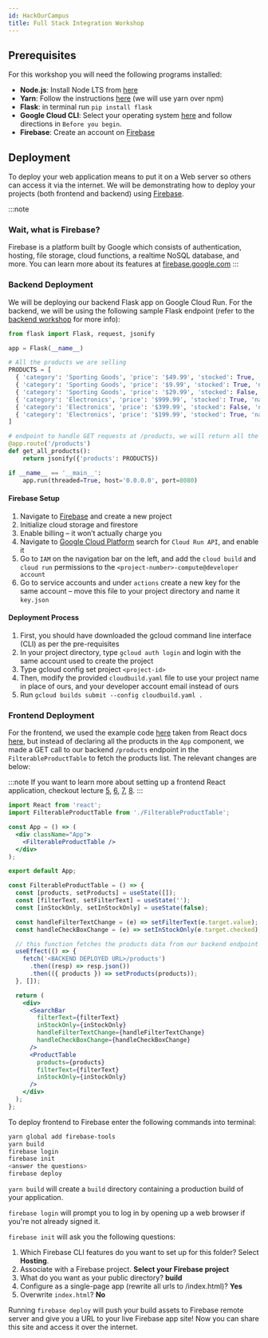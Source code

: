 ```yaml
---
id: HackOurCampus
title: Full Stack Integration Workshop
---
```


## Prerequisites

For this workshop you will need the following programs installed:

- **Node.js**: Install Node LTS from [here](https://nodejs.org/en/download/)
- **Yarn**: Follow the instructions [here](https://classic.yarnpkg.com/en/docs/install) (we will use yarn over npm)
- **Flask**: in terminal run `pip install flask`
- **Google Cloud CLI**: Select your operating system [here](https://cloud.google.com/sdk/docs/quickstarts) and follow directions in `Before you begin`.
- **Firebase**: Create an account on [Firebase](https://firebase.google.com/)

## Deployment

To deploy your web application means to put it on a Web server so others can access it via the internet. We will be demonstrating how to deploy your projects (both frontend and backend) using [Firebase](https://firebase.google.com/).

:::note

### Wait, what is Firebase?

Firebase is a platform built by Google which consists of authentication, hosting, file storage, cloud functions, a realtime NoSQL database, and more. You can learn more about its features at [firebase.google.com](https://firebase.google.com/)
:::

### Backend Deployment

We will be deploying our backend Flask app on Google Cloud Run. For the backend, we will be using the following sample Flask endpoint (refer to the [backend workshop](https://backend-course.cornellappdev.com/hackourcampus) for more info):

```python title="app.py"
from flask import Flask, request, jsonify

app = Flask(__name__)

# All the products we are selling
PRODUCTS = [
  { 'category': 'Sporting Goods', 'price': '$49.99', 'stocked': True, 'name': 'Football' },
  { 'category': 'Sporting Goods', 'price': '$9.99', 'stocked': True, 'name': 'Baseball' },
  { 'category': 'Sporting Goods', 'price': '$29.99', 'stocked': False, 'name': 'Basketball' },
  { 'category': 'Electronics', 'price': '$999.99', 'stocked': True, 'name': 'iPad Pro' },
  { 'category': 'Electronics', 'price': '$399.99', 'stocked': False, 'name': 'iPhone 5' },
  { 'category': 'Electronics', 'price': '$199.99', 'stocked': True, 'name': 'Nexus 7' }
]

# endpoint to handle GET requests at /products, we will return all the entries in PRODUCTS
@app.route('/products')
def get_all_products():
    return jsonify({'products': PRODUCTS})

if __name__ == '__main__':
    app.run(threaded=True, host='0.0.0.0', port=8080)
```

#### Firebase Setup

1. Navigate to [Firebase](https://firebase.google.com/) and create a new project
2. Initialize cloud storage and firestore
3. Enable billing – it won’t actually charge you
4. Navigate to [Google Cloud Platform](https://console.cloud.google.com/) search for `Cloud Run API`, and enable it
5. Go to `IAM` on the navigation bar on the left, and add the `cloud build` and `cloud run` permissions to the `<project-number>-compute@developer account`
6. Go to service accounts and under `actions` create a new key for the same account – move this file to your project directory and name it `key.json`

#### Deployment Process

1. First, you should have downloaded the gcloud command line interface (CLI) as per the pre-requisites
2. In your project directory, type `gcloud auth login` and login with the same account used to create the project
3. Type gcloud config set project `<project-id>`
4. Then, modify the provided `cloudbuild.yaml` file to use your project name in place of ours, and your developer account email instead of ours
5. Run `gcloud builds submit --config cloudbuild.yaml .`

### Frontend Deployment

For the frontend, we used the example code [here](./lecture7#filterable-product-table-example) taken from React docs [here](https://reactjs.org/docs/thinking-in-react.html), but instead of declaring all the products in the `App` component, we made a GET call to our backend `/products` endpoint in the `FilterableProductTable` to fetch the products list. The relevant changes are below:

:::note
If you want to learn more about setting up a frontend React application, checkout lecture [5](./lecture5), [6](./lecture6), [7](./lecture7), [8](./lecture8).
:::

```jsx title="App.js"
import React from 'react';
import FilterableProductTable from './FilterableProductTable';

const App = () => (
  <div className="App">
    <FilterableProductTable />
  </div>
);

export default App;
```

```jsx title="FilterableProductTable.jsx"
const FilterableProductTable = () => {
  const [products, setProducts] = useState([]);
  const [filterText, setFilterText] = useState('');
  const [inStockOnly, setInStockOnly] = useState(false);

  const handleFilterTextChange = (e) => setFilterText(e.target.value);
  const handleCheckBoxChange = (e) => setInStockOnly(e.target.checked);

  // this function fetches the products data from our backend endpoint
  useEffect(() => {
    fetch('<BACKEND DEPLOYED URL>/products')
      .then((resp) => resp.json())
      .then(({ products }) => setProducts(products));
  }, []);

  return (
    <div>
      <SearchBar
        filterText={filterText}
        inStockOnly={inStockOnly}
        handleFilterTextChange={handleFilterTextChange}
        handleCheckBoxChange={handleCheckBoxChange}
      />
      <ProductTable
        products={products}
        filterText={filterText}
        inStockOnly={inStockOnly}
      />
    </div>
  );
};
```

To deploy frontend to Firebase enter the following commands into terminal:

```bash
yarn global add firebase-tools
yarn build
firebase login
firebase init
<answer the questions>
firebase deploy
```

`yarn build` will create a `build` directory containing a production build of your application.

`firebase login` will prompt you to log in by opening up a web browser if you're not already signed it.

`firebase init` will ask you the following questions:

1. Which Firebase CLI features do you want to set up for this folder? Select **Hosting**.
2. Associate with a Firebase project. **Select your Firebase project**
3. What do you want as your public directory? **build**
4. Configure as a single-page app (rewrite all urls to /index.html)? **Yes**
5. Overwrite `index.html`? **No**

Running `firebase deploy` will push your build assets to Firebase remote server and give you a URL to your live Firebase app site! Now you can share this site and access it over the internet.
